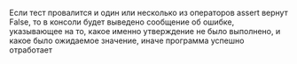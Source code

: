Если тест провалится и один или несколько из операторов assert вернут False, то в консоли будет выведено сообщение об ошибке, указывающее на то, какое именно утверждение не было выполнено, и какое было ожидаемое значение, иначе программа успешно отработает
